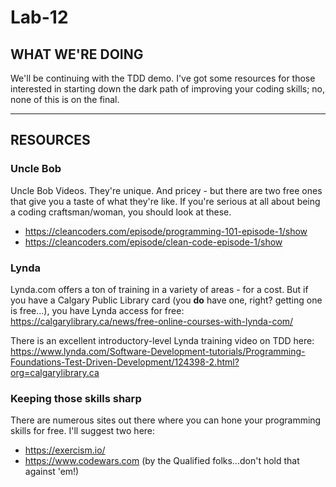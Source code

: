 # Lab-12

## WHAT WE'RE DOING

We'll be continuing with the TDD demo.
I've got some resources for those interested in starting down the dark path of improving your coding skills; no, none of this is on the final.

---

## RESOURCES

### Uncle Bob

Uncle Bob Videos. They're unique. And pricey - but there are two free ones that give you a taste of what they're like. If you're serious at all about being a coding craftsman/woman, you should look at these.

- https://cleancoders.com/episode/programming-101-episode-1/show
- https://cleancoders.com/episode/clean-code-episode-1/show

### Lynda

Lynda.com offers a ton of training in a variety of areas - for a cost. But if you have a Calgary Public Library card (you **do** have one, right? getting one is free...), you have Lynda access for free: https://calgarylibrary.ca/news/free-online-courses-with-lynda-com/

There is an excellent introductory-level Lynda training video on TDD here: https://www.lynda.com/Software-Development-tutorials/Programming-Foundations-Test-Driven-Development/124398-2.html?org=calgarylibrary.ca

### Keeping those skills sharp

There are numerous sites out there where you can hone your programming skills for free. I'll suggest two here:

- https://exercism.io/ 
- https://www.codewars.com (by the Qualified folks...don't hold that against 'em!)
